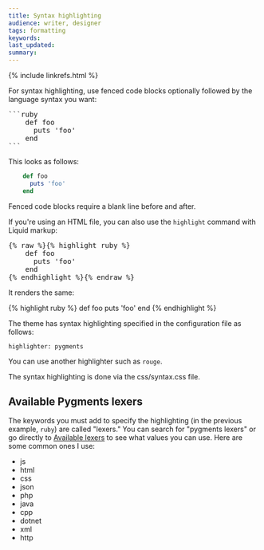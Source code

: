 ```yaml
---
title: Syntax highlighting
audience: writer, designer
tags: formatting
keywords: 
last_updated: 
summary: 
---
```

{% include linkrefs.html %} 

For syntax highlighting, use fenced code blocks optionally followed by the language syntax you want:

<pre>
```ruby
    def foo
      puts 'foo'
    end
```
</pre>

This looks as follows:

```ruby
    def foo
      puts 'foo'
    end
```

Fenced code blocks require a blank line before and after.

If you're using an HTML file, you can also use the `highlight` command with Liquid markup:

<pre>
{% raw %}{% highlight ruby %}
    def foo
      puts 'foo'
    end
{% endhighlight %}{% endraw %}
</pre>

It renders the same: 

{% highlight ruby %}
    def foo
      puts 'foo'
    end
{% endhighlight %}


The theme has syntax highlighting specified in the configuration file as follows:

```
highlighter: pygments
```

You can use another highlighter such as `rouge`.

The syntax highlighting is done via the css/syntax.css file.

## Available Pygments lexers

The keywords you must add to specify the highlighting (in the previous example, `ruby`) are called "lexers." You can search for "pygments lexers" or go directly to [Available lexers](http://pygments.org/docs/lexers/) to see what values you can use. Here are some common ones I use:

* js
* html
* css
* json
* php
* java
* cpp
* dotnet
* xml
* http


